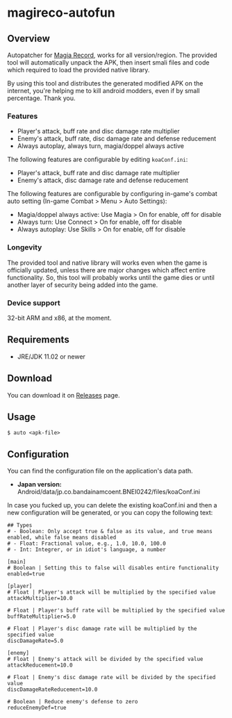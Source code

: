 # magireco-autofun
## Overview
Autopatcher for [Magia Record](https://play.google.com/store/apps/details?id=com.aniplex.magireco.en), works for all version/region. The provided tool will automatically unpack the APK, then insert smali files and code which required to load the provided native library.

By using this tool and distributes the generated modified APK on the internet, you're helping me to kill android modders, even if by small percentage. Thank you.

### Features
- Player's attack, buff rate and disc damage rate multiplier
- Enemy's attack, buff rate, disc damage rate and defense reducement
- Always autoplay, always turn, magia/doppel always active

The following features are configurable by editing `koaConf.ini`:
- Player's attack, buff rate and disc damage rate multiplier
- Enemy's attack, disc damage rate and defense reducement

The following features are configurable by configuring in-game's combat auto setting (In-game Combat > Menu > Auto Settings):
- Magia/doppel always active: Use Magia > On for enable, off for disable
- Always turn: Use Connect > On for enable, off for disable
- Always autoplay: Use Skills > On for enable, off for disable

### Longevity
The provided tool and native library will works even when the game is officially updated, unless there are major changes which affect entire functionality. So, this tool will probably works until the game dies or until another layer of security being added into the game.

### Device support
32-bit ARM and x86, at the moment.

## Requirements
- JRE/JDK 11.02 or newer

## Download
You can download it on [Releases](https://github.com/k0np4ku/magireco-autofun/releases) page.

## Usage
```
$ auto <apk-file>
```

## Configuration
You can find the configuration file on the application's data path.
- **Japan version:** Android/data/jp.co.bandainamcoent.BNEI0242/files/koaConf.ini

In case you fucked up, you can delete the existing koaConf.ini and then a new configuration will be generated, or you can copy the following text:
```# Note
## Types
# - Boolean: Only accept true & false as its value, and true means enabled, while false means disabled
# - Float: Fractional value, e.g., 1.0, 10.0, 100.0
# - Int: Integrer, or in idiot's language, a number

[main]
# Boolean | Setting this to false will disables entire functionality
enabled=true

[player]
# Float | Player's attack will be multiplied by the specified value
attackMultiplier=10.0

# Float | Player's buff rate will be multiplied by the specified value
buffRateMultiplier=5.0

# Float | Player's disc damage rate will be multiplied by the specified value
discDamageRate=5.0

[enemy]
# Float | Enemy's attack will be divided by the specified value
attackReducement=10.0

# Float | Enemy's disc damage rate will be divided by the specified value
discDamageRateReducement=10.0

# Boolean | Reduce enemy's defense to zero
reduceEnemyDef=true
```
